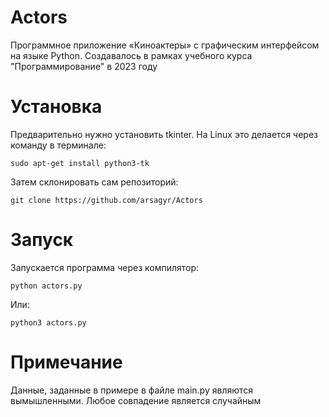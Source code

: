 # Actors
Программное приложение «Киноактеры» с графическим интерфейсом на языке Python. Создавалось в рамках учебного курса "Программирование" в 2023 году

# Установка
Предварительно нужно установить tkinter. На Linux это делается через команду в терминале:
```
sudo apt-get install python3-tk
```
Затем склонировать сам репозиторий:

```
git clone https://github.com/arsagyr/Actors
```
# Запуск
Запускается программа через компилятор:
```
python actors.py
```
Или:
```
python3 actors.py
```
# Примечание
Данные, заданные в примере в файле main.py являются вымышленными. Любое совпадение является случайным 
